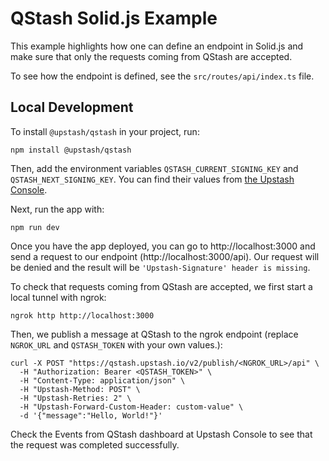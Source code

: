 # QStash Solid.js Example

This example highlights how one can define an endpoint in Solid.js and make sure that only the requests coming from QStash are accepted.

To see how the endpoint is defined, see the `src/routes/api/index.ts` file.

## Local Development

To install `@upstash/qstash` in your project, run:

```
npm install @upstash/qstash
```

Then, add the environment variables `QSTASH_CURRENT_SIGNING_KEY` and `QSTASH_NEXT_SIGNING_KEY`. You can find their values from [the Upstash Console](https://console.upstash.com/qstash).

Next, run the app with:

```
npm run dev
```

Once you have the app deployed, you can go to http://localhost:3000 and send a request to our endpoint (http://localhost:3000/api). Our request will be denied and the result will be `'Upstash-Signature' header is missing`.

To check that requests coming from QStash are accepted, we first start a local tunnel with ngrok:

```
ngrok http http://localhost:3000
```

Then, we publish a message at QStash to the ngrok endpoint (replace `NGROK_URL` and `QSTASH_TOKEN` with your own values.):

```
curl -X POST "https://qstash.upstash.io/v2/publish/<NGROK_URL>/api" \
  -H "Authorization: Bearer <QSTASH_TOKEN>" \
  -H "Content-Type: application/json" \
  -H "Upstash-Method: POST" \
  -H "Upstash-Retries: 2" \
  -H "Upstash-Forward-Custom-Header: custom-value" \
  -d '{"message":"Hello, World!"}'
```

Check the Events from QStash dashboard at Upstash Console to see that the request was completed successfully.
